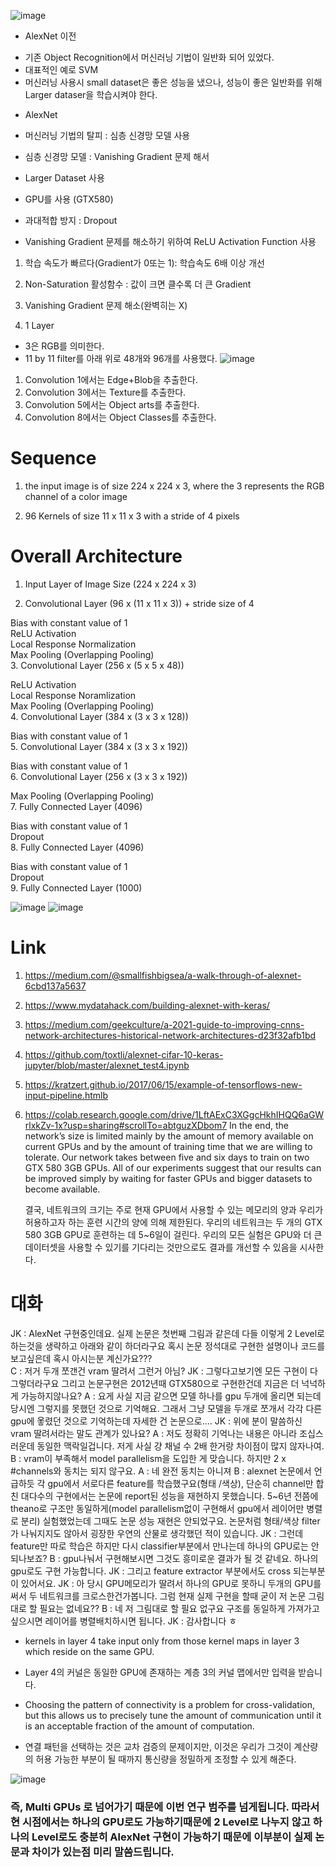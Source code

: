 ![image](https://user-images.githubusercontent.com/76835313/141393376-cfdf2031-ab34-494c-b758-41396b1ec7bd.png)

* AlexNet 이전
- 기존 Object Recognition에서 머신러닝 기법이 일반화 되어 있었다.
- 대표적인 예로 SVM
- 머신러닝 사용시 small dataset은 좋은 성능을 냈으나, 성능이 좋은 일반화를 위해 Larger dataser을 학습시켜야 한다.

* AlexNet
- 머신러닝 기법의 탈피 : 심층 신경망 모델 사용
- 심층 신경망 모델 : Vanishing Gradient 문제 해서
- Larger Dataset 사용
- GPU를 사용 (GTX580)
- 과대적합 방지 : Dropout

- Vanishing Gradient 문제를 해소하기 위하여 ReLU Activation Function 사용
1. 학습 속도가 빠르다(Gradient가 0또는 1): 학습속도 6배 이상 개선
2. Non-Saturation 활성함수 : 값이 크면 클수록 더 큰 Gradient
3. Vanishing Gradient 문제 해소(완벽히는 X)

1. 1 Layer
- 3은 RGB를 의미한다.
- 11 by 11 filter를 아래 위로 48개와 96개를 사용했다.
![image](https://user-images.githubusercontent.com/76835313/141452037-b4d231a6-1a1c-4a3b-abdb-cdc786820845.png)

1. Convolution 1에서는 Edge+Blob을 추출한다.
2. Convolution 3에서는 Texture를 추출한다.
3. Convolution 5에서는 Object arts를 추출한다.
4. Convolution 8에서는 Object Classes를 추출한다.

# Sequence
1. the input image is of size 224 x 224 x 3, where the 3 represents the RGB channel of a color image

2. 96 Kernels of size 11 x 11 x 3 with a stride of 4 pixels

# Overall Architecture
1. Input Layer of Image Size (224 x 224 x 3)  

2. Convolutional Layer (96 x (11 x 11 x 3)) + stride size of 4  

Bias with constant value of 1  
ReLU Activation  
Local Response Normalization  
Max Pooling (Overlapping Pooling)  
3. Convolutional Layer (256 x (5 x 5 x 48))  

ReLU Activation  
Local Response Noramlization  
Max Pooling (Overlapping Pooling)  
4. Convolutional Layer (384 x (3 x 3 x 128))  

Bias with constant value of 1  
5. Convolutional Layer (384 x (3 x 3 x 192))  

Bias with constant value of 1  
6. Convolutional Layer (256 x (3 x 3 x 192))  

Max Pooling (Overlapping Pooling)  
7. Fully Connected Layer (4096)  

Bias with constant value of 1  
Dropout  
8. Fully Connected Layer (4096)  

Bias with constant value of 1  
Dropout  
9. Fully Connected Layer (1000)  


![image](https://user-images.githubusercontent.com/76835313/141453903-7ca8d8ab-7dcb-4881-b3e7-d5656001a3b3.png)
![image](https://user-images.githubusercontent.com/76835313/141453926-6ed8e7a7-cd71-4392-8386-11f23d84ec89.png)

# Link
1. https://medium.com/@smallfishbigsea/a-walk-through-of-alexnet-6cbd137a5637
2. https://www.mydatahack.com/building-alexnet-with-keras/
3. https://medium.com/geekculture/a-2021-guide-to-improving-cnns-network-architectures-historical-network-architectures-d23f32afb1bd
4. https://github.com/toxtli/alexnet-cifar-10-keras-jupyter/blob/master/alexnet_test4.ipynb
5. https://kratzert.github.io/2017/06/15/example-of-tensorflows-new-input-pipeline.htmlb
6. https://colab.research.google.com/drive/1LftAExC3XGgcHkhIHQQ6aGWrlxkZv-1x?usp=sharing#scrollTo=abtguzXDbom7
      In the end, the network’s size is limited mainly by the amount of memory available on current GPUs and by the amount of training time that we are willing to tolerate. 
      Our network takes between five and six days to train on two GTX 580 3GB GPUs. 
      All of our experiments suggest that our results can be improved simply by waiting for faster GPUs and bigger datasets to become available.


      결국, 네트워크의 크기는 주로 현재 GPU에서 사용할 수 있는 메모리의 양과 우리가 허용하고자 하는 훈련 시간의 양에 의해 제한된다.
      우리의 네트워크는 두 개의 GTX 580 3GB GPU로 훈련하는 데 5~6일이 걸린다.
      우리의 모든 실험은 GPU와 더 큰 데이터셋을 사용할 수 있기를 기다리는 것만으로도 결과를 개선할 수 있음을 시사한다.
      
# 대화
JK : AlexNet 구현중인데요. 실제 논문은 첫번째 그림과 같은데 다들 이렇게 2 Level로 하는것을 생략하고 아래와 같이 하더라구요 혹시 논문 정석대로 구현한 설명이나 코드를 보고싶은데 혹시 아시는분 계신가요???  
C : 저거 두개 쪼갠건 vram 딸려서 그런거 아님?
JK : 그렇다고보기엔 모든 구현이 다그렇더라구요 그리고 논문구현은 2012년때 GTX580으로 구현한건데 지금은 더 넉넉하게 가능하지않나요?
A : 요게 사실 지금 같으면 모델 하나를 gpu 두개에 올리면 되는데 당시엔 그렇지를 못했던 것으로 기억해요. 그래서 그냥 모델을 두개로 쪼개서 각각 다른 gpu에 옿렸던 것으로 기억하는데 자세한 건 논문으로....
JK : 위에 분이 말씀하신 vram 딸려서라는 말도 관계가 있나요? 
A : 저도 정확히 기억나는 내용은 아니라 조십스러운데 동일한 맥락일겁니다. 저게 사실 걍 채널 수 2배 한거랑 차이점이 많지 않자나여.
B : vram이 부족해서 model parallelism을 도입한 게 맞습니다. 하지만 2 x #channels와 동치는 되지 않구요.
A : 네 완전 동치는 아니져
B : alexnet 논문에서 언급하듯 각  gpu에서 서로다른 feature를 학습했구요(형태 /색상), 단순히 channel만 합친 대다수의 구현에서는 논문에 report된 성능을 재현하지 못했습니다.
5~6년 전쯤에 theano로 구조만 동일하게(model parallelism없이 구현해서 gpu에서 레이어만 병렬로 분리) 실험했었는데 그때도 논문 성능 재현은 안되었구요.
논문처럼 형태/색상 filter가 나눠지지도 않아서 굉장한 우연의 산물로 생각했던 적이 있습니다.
JK : 그런데 feature만 따로 학습은 하지만 다시 classifier부분에서 만나는데 하나의 GPU로는 안되나보죠?
B : gpu나눠서 구현해보시면 그것도 흥미로운 결과가 될 것 같네요. 하나의 gpu로도 구현 가능합니다.
JK : 그리고 feature extractor 부분에서도 cross 되는부분이 있어서요.
JK : 아 당시 GPU메모리가 딸려서 하나의 GPU로 못하니 두개의 GPU를 써서 두 네트워크를 크로스한건가봅니다. 그럼 현재 실제 구현을 할때 굳이 저 논문 그림대로 할 필요는 없네요??
B : 네 저 그림대로 할 필요 없구요 구조를 동일하게 가져가고싶으시면 레이어를 병렬배치하시면 됩니다.
JK : 감사합니다 ㅎ

- kernels in layer 4 take input only from those kernel maps in layer 3 which reside on the same GPU.
- Layer 4의 커널은 동일한 GPU에 존재하는 계층 3의 커널 맵에서만 입력을 받습니다.

- Choosing the pattern of connectivity is a problem for cross-validation, but this allows us to precisely tune the amount of communication until it is an acceptable fraction of the amount of computation.
- 연결 패턴을 선택하는 것은 교차 검증의 문제이지만, 이것은 우리가 그것이 계산량의 허용 가능한 부분이 될 때까지 통신량을 정밀하게 조정할 수 있게 해준다.

![image](https://user-images.githubusercontent.com/76835313/141471670-cb1b581e-666d-49f6-bab1-f2b91f4394e8.png)

### 즉, Multi GPUs 로 넘어가기 때문에 이번 연구 범주를 넘게됩니다. 따라서 현 시점에서는 하나의 GPU로도 가능하기때문에 2 Level로 나누지 않고 하나의 Level로도 충분히 AlexNet 구현이 가능하기 때문에 이부분이 실제 논문과 차이가 있는점 미리 말씀드립니다.
